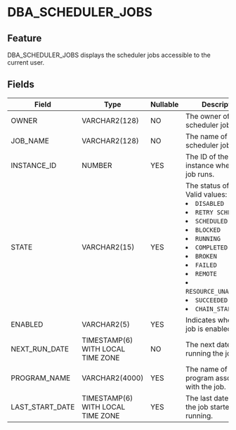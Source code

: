 DBA_SCHEDULER_JOBS
=======================================

Feature
-----------------------

DBA_SCHEDULER_JOBS displays the scheduler jobs accessible to the current user.

Fields
-------------------------



| Field           | Type                              | Nullable | Description                                                                                                                                                                                                                                                                   |
|-----------------|-----------------------------------|----------|-------------------------------------------------------------------------------------------------------------------------------------------------------------------------------------------------------------------------------------------------------------------------------|
| OWNER           | VARCHAR2(128)                     | NO       | The owner of the scheduler job.                                                                                                                                                                                                                                               |
| JOB_NAME        | VARCHAR2(128)                     | NO       | The name of the scheduler job.                                                                                                                                                                                                                                                |
| INSTANCE_ID     | NUMBER                            | YES      | The ID of the instance where the job runs.                                                                                                                                                                                                                                    |
| STATE           | VARCHAR2(15)                      | YES      | The status of the job. Valid values: <li> `DISABLED`   <li> `RETRY SCHEDULED`   <li> `SCHEDULED`   <li> `BLOCKED`   <li> `RUNNING`   <li> `COMPLETED`   <li> `BROKEN`   <li> `FAILED`   <li> `REMOTE`   <li> `RESOURCE_UNAVAILABLE`   <li> `SUCCEEDED`   <li> `CHAIN_STALLED` |
| ENABLED         | VARCHAR2(5)                       | YES      | Indicates whether the job is enabled.                                                                                                                                                                                                                                         |
| NEXT_RUN_DATE   | TIMESTAMP(6) WITH LOCAL TIME ZONE | NO       | The next date for running the job.                                                                                                                                                                                                                                            |
| PROGRAM_NAME    | VARCHAR2(4000)                    | YES      | The name of the program associated with the job.                                                                                                                                                                                                                              |
| LAST_START_DATE | TIMESTAMP(6) WITH LOCAL TIME ZONE | YES      | The last date when the job started running.                                                                                                                                                                                                                                   |


